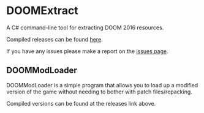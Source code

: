 # DOOMExtract

A C# command-line tool for extracting DOOM 2016 resources.

Compiled releases can be found [here](https://github.com/emoose/DOOMExtract/releases).

If you have any issues please make a report on the [issues page](https://github.com/emoose/DOOMExtract/issues).

## DOOMModLoader

DOOMModLoader is a simple program that allows you to load up a modified version of the game without needing to bother with patch files/repacking.

Compiled versions can be found at the releases link above.